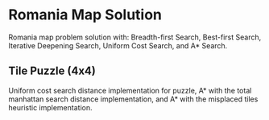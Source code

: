 # Romania Map Solution
Romania map problem solution with: 
Breadth-first Search,
Best-first Search,
Iterative Deepening Search,
Uniform Cost Search, and
A* Search.
## Tile Puzzle (4x4)
Uniform cost search distance implementation for puzzle,
A* with the total manhattan search distance implementation, and
A* with the misplaced tiles heuristic implementation.

